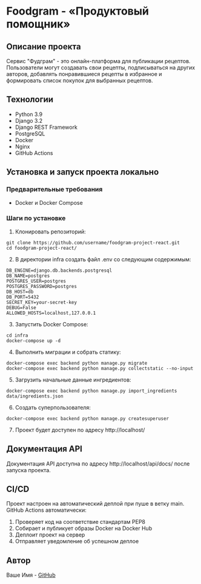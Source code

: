 # Foodgram - «Продуктовый помощник»

## Описание проекта

Сервис "Фудграм" - это онлайн-платформа для публикации рецептов. Пользователи могут создавать свои рецепты, подписываться на других авторов, добавлять понравившиеся рецепты в избранное и формировать список покупок для выбранных рецептов.

## Технологии

- Python 3.9
- Django 3.2
- Django REST Framework
- PostgreSQL
- Docker
- Nginx
- GitHub Actions

## Установка и запуск проекта локально

### Предварительные требования

- Docker и Docker Compose

### Шаги по установке

1. Клонировать репозиторий:
```
git clone https://github.com/username/foodgram-project-react.git
cd foodgram-project-react/
```

2. В директории infra создать файл .env со следующим содержимым:
```
DB_ENGINE=django.db.backends.postgresql
DB_NAME=postgres
POSTGRES_USER=postgres
POSTGRES_PASSWORD=postgres
DB_HOST=db
DB_PORT=5432
SECRET_KEY=your-secret-key
DEBUG=False
ALLOWED_HOSTS=localhost,127.0.0.1
```

3. Запустить Docker Compose:
```
cd infra
docker-compose up -d
```

4. Выполнить миграции и собрать статику:
```
docker-compose exec backend python manage.py migrate
docker-compose exec backend python manage.py collectstatic --no-input
```

5. Загрузить начальные данные ингредиентов:
```
docker-compose exec backend python manage.py import_ingredients data/ingredients.json
```

6. Создать суперпользователя:
```
docker-compose exec backend python manage.py createsuperuser
```

7. Проект будет доступен по адресу http://localhost/

## Документация API

Документация API доступна по адресу http://localhost/api/docs/ после запуска проекта.

## CI/CD

Проект настроен на автоматический деплой при пуше в ветку main. GitHub Actions автоматически:
1. Проверяет код на соответствие стандартам PEP8
2. Собирает и публикует образы Docker на Docker Hub
3. Деплоит проект на сервер
4. Отправляет уведомление об успешном деплое

## Автор

Ваше Имя - [GitHub](https://github.com/username)